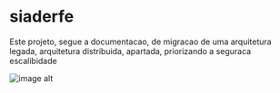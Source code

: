 # siaderfe

Este projeto, segue a documentacao, de migracao de uma arquitetura legada, arquitetura distribuida, apartada, priorizando a seguraca
escalibidade

![image alt](<img width="724" height="582" alt="Image" src="https://github.com/user-attachments/assets/d46b5662-affb-44fd-8d08-8a98d40ae8d6" />)
